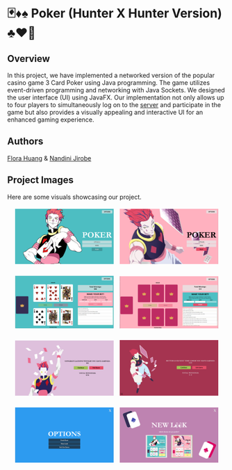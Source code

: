 # 🃏♦️♠️ Poker (Hunter X Hunter Version) ♣️♥️👑


## Overview
In this project, we have implemented a networked version of the popular casino game 3 Card Poker using Java programming. The game utilizes event-driven programming and networking with Java Sockets. We designed the user interface (UI) using JavaFX. Our implementation not only allows up to four players to simultaneously log on to the [server](https://github.com/fhuan10/Poker-Game-Server) and participate in the game but also provides a visually appealing and interactive UI for an enhanced gaming experience.

## Authors
[Flora Huang](https://github.com/fhuan10) & [Nandini Jirobe](https://github.com/nandinijirobe)

## Project Images
Here are some visuals showcasing our project.

<p align="center">
  <img src="readme_pictures/visual_welcome_screen1.png" alt="Screenshot 1" style="width: 45%; margin: 5px;">
  <img src="readme_pictures/visual_welcome_screen2.png" alt="Screenshot 7" style="width: 45%; margin: 5px;">
</p>

<p align="center">
  <img src="readme_pictures/visual_game_screen1.png" alt="Screenshot 8" style="width: 45%; margin: 5px;">
  <img src="readme_pictures/visual_game_screen2.png" alt="Screenshot 2" style="width: 45%; margin: 5px;">
</p>

<p align="center">
  <img src="readme_pictures/visual_end_screen1.png" alt="Screenshot 3" style="width: 45%; margin: 5px;">
  <img src="readme_pictures/visual_end_screen2.png" alt="Screenshot 4" style="width: 45%; margin: 5px;">
</p>

<p align="center">
  <img src="readme_pictures/visual_menu_screen.png" alt="Screenshot 5" style="width: 45%; margin: 5px;">
  <img src="readme_pictures/visual_newlook_screen.png" alt="Screenshot 6" style="width: 45%; margin: 5px;">
</p>


